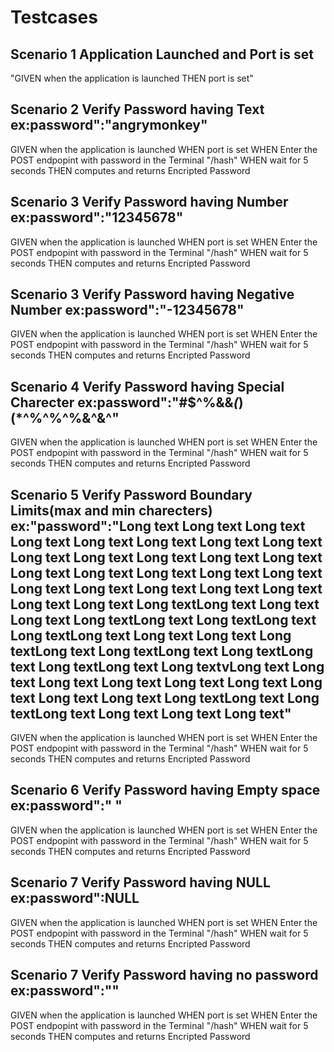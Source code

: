 # Testcases
## Scenario 1 Application Launched and Port is set
"GIVEN when the application is launched
THEN port is set"

## Scenario 2 Verify Password having Text ex:password":"angrymonkey"
GIVEN when the application is launched
WHEN port is set
WHEN  Enter the POST endpopint with password in the Terminal "/hash"
WHEN wait for 5 seconds
THEN computes and returns Encripted Password

## Scenario 3 Verify Password having Number ex:password":"12345678"
GIVEN when the application is launched
WHEN port is set
WHEN  Enter the POST endpopint with password in the Terminal "/hash"
WHEN wait for 5 seconds
THEN computes and returns Encripted Password

## Scenario 3 Verify Password having Negative Number ex:password":"-12345678"
GIVEN when the application is launched
WHEN port is set
WHEN  Enter the POST endpopint with password in the Terminal "/hash"
WHEN wait for 5 seconds
THEN computes and returns Encripted Password

## Scenario 4 Verify Password having Special Charecter ex:password":"#$^%&&*(*)(*^%^%^%&^&^"
GIVEN when the application is launched
WHEN port is set
WHEN  Enter the POST endpopint with password in the Terminal "/hash"
WHEN wait for 5 seconds
THEN computes and returns Encripted Password

## Scenario 5 Verify Password Boundary Limits(max and min charecters) ex:"password":"Long text Long text Long text Long text Long text Long text Long text Long text Long text Long text Long text Long text Long text Long text Long text Long text Long text Long text Long text Long text Long text Long text Long text Long text Long text Long textLong text Long text Long text Long textLong text Long textLong text Long textLong text Long text Long text Long textLong text Long textLong text Long textLong text Long textLong text Long textvLong text Long text Long text Long text Long text Long text Long text Long text Long text Long textLong text Long textLong text Long text Long text Long text"
GIVEN when the application is launched
WHEN port is set
WHEN  Enter the POST endpopint with password in the Terminal "/hash"
WHEN wait for 5 seconds
THEN computes and returns Encripted Password

## Scenario 6 Verify Password having Empty space ex:password":"    "
GIVEN when the application is launched
WHEN port is set
WHEN  Enter the POST endpopint with password in the Terminal "/hash"
WHEN wait for 5 seconds
THEN computes and returns Encripted Password


## Scenario 7 Verify Password having NULL ex:password":NULL
GIVEN when the application is launched
WHEN port is set
WHEN  Enter the POST endpopint with password in the Terminal "/hash"
WHEN wait for 5 seconds
THEN computes and returns Encripted Password

## Scenario 7 Verify Password having no password ex:password":""
GIVEN when the application is launched
WHEN port is set
WHEN  Enter the POST endpopint with password in the Terminal "/hash"
WHEN wait for 5 seconds
THEN computes and returns Encripted Password

